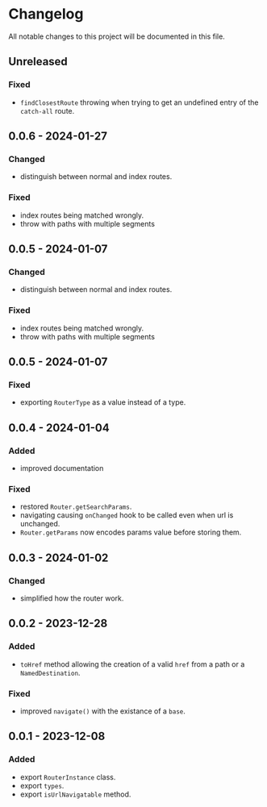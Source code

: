 # Changelog

All notable changes to this project will be documented in this file.

## Unreleased

### Fixed

- `findClosestRoute` throwing when trying to get an undefined entry of the `catch-all` route.

## 0.0.6 - 2024-01-27

### Changed

- distinguish between normal and index routes.

### Fixed

- index routes being matched wrongly.
- throw with paths with multiple segments

## 0.0.5 - 2024-01-07

### Changed

- distinguish between normal and index routes.

### Fixed

- index routes being matched wrongly.
- throw with paths with multiple segments

## 0.0.5 - 2024-01-07

### Fixed

- exporting `RouterType` as a value instead of a type.

## 0.0.4 - 2024-01-04

### Added

- improved documentation

### Fixed

- restored `Router.getSearchParams`.
- navigating causing `onChanged` hook to be called even when url is unchanged.
- `Router.getParams` now encodes params value before storing them.

## 0.0.3 - 2024-01-02

### Changed

- simplified how the router work.

## 0.0.2 - 2023-12-28

### Added

- `toHref` method allowing the creation of a valid `href` from a path or a `NamedDestination`.

### Fixed

- improved `navigate()` with the existance of a `base`.

## 0.0.1 - 2023-12-08

### Added

- export `RouterInstance` class.
- export `types`.
- export `isUrlNavigatable` method.
